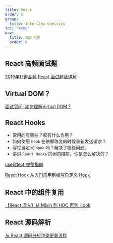 ```yaml
---
title: React
order: 5
group:
  title: Interview Question
toc: 'menu'
nav:
  title: 知识了解
  order: 0
---
```


## React 高频面试题

[2019年17道高频 React 面试题及详解](https://juejin.cn/post/6844903922453200904)

## Virtual DOM？

[面试官问: 如何理解Virtual DOM？](https://juejin.cn/post/6844903921442422791)

## React Hooks

- 常用的有哪些？都有什么作用？
- 如何使用 `hook` 在依赖改变的时候重新发送请求？
- 写过自定义 `hook` 吗？解决了哪些问题。
- 讲讲 `React Hooks` 的闭包陷阱，你是怎么解决的？

[useEffect 完整指南](https://overreacted.io/zh-hans/a-complete-guide-to-useeffect/)

[React Hook 从入门应用到编写自定义 Hook](https://juejin.cn/post/6887838157874659341#heading-21)

## React 中的组件复用

[【React 深入】从 Mixin 到 HOC 再到 Hook](https://juejin.cn/post/6844903815762673671)

## React 源码解析

[从 React 源码分析渲染更新流程](https://juejin.cn/post/6844904200824946696#heading-10)
